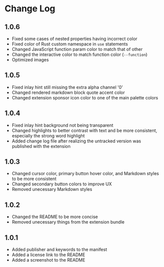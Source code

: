 # Change Log

## 1.0.6

- Fixed some cases of nested properties having incorrect color
- Fixed color of Rust custom namespace in `use` statements
- Changed JavaScript function param color to match that of other
- Changed the interactive color to match function color (`--function`)
- Optimized images

## 1.0.5

- Fixed inlay hint still missing the extra alpha channel '0'
- Changed rendered markdown block quote accent color
- Changed extension sponsor icon color to one of the main palette colors

## 1.0.4

- Fixed inlay hint background not being transparent
- Changed highlights to better contrast with text and be more consistent, especially the strong word highlight
- Added change log file after realizing the untracked version was published with the extension

## 1.0.3

- Changed cursor color, primary button hover color, and Markdown styles to be more consistent
- Changed secondary button colors to improve UX
- Removed unecessary Markdown styles

## 1.0.2

- Changed the README to be more concise
- Removed unecessary things from the extension bundle

## 1.0.1

- Added publisher and keywords to the manifest
- Added a license link to the README
- Added a screenshot to the README